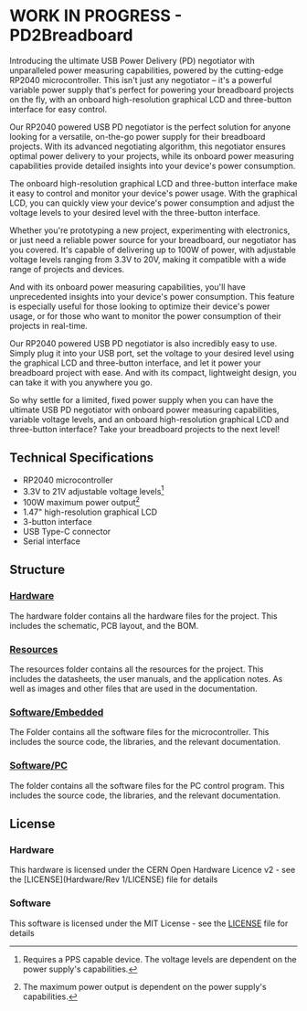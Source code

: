 # WORK IN PROGRESS - PD2Breadboard
Introducing the ultimate USB Power Delivery (PD) negotiator with unparalleled power measuring capabilities, powered by the cutting-edge RP2040 microcontroller. This isn't just any negotiator – it's a powerful variable power supply that's perfect for powering your breadboard projects on the fly, with an onboard high-resolution graphical LCD and three-button interface for easy control.


Our RP2040 powered USB PD negotiator is the perfect solution for anyone looking for a versatile, on-the-go power supply for their breadboard projects. With its advanced negotiating algorithm, this negotiator ensures optimal power delivery to your projects, while its onboard power measuring capabilities provide detailed insights into your device's power consumption.


The onboard high-resolution graphical LCD and three-button interface make it easy to control and monitor your device's power usage. With the graphical LCD, you can quickly view your device's power consumption and adjust the voltage levels to your desired level with the three-button interface.


Whether you're prototyping a new project, experimenting with electronics, or just need a reliable power source for your breadboard, our negotiator has you covered. It's capable of delivering up to 100W of power, with adjustable voltage levels ranging from 3.3V to 20V, making it compatible with a wide range of projects and devices.


And with its onboard power measuring capabilities, you'll have unprecedented insights into your device's power consumption. This feature is especially useful for those looking to optimize their device's power usage, or for those who want to monitor the power consumption of their projects in real-time.


Our RP2040 powered USB PD negotiator is also incredibly easy to use. Simply plug it into your USB port, set the voltage to your desired level using the graphical LCD and three-button interface, and let it power your breadboard project with ease. And with its compact, lightweight design, you can take it with you anywhere you go.


So why settle for a limited, fixed power supply when you can have the ultimate USB PD negotiator with onboard power measuring capabilities, variable voltage levels, and an onboard high-resolution graphical LCD and three-button interface? Take your breadboard projects to the next level!



## Technical Specifications
- RP2040 microcontroller
- 3.3V to 21V adjustable voltage levels[^1]
- 100W maximum power output[^2]
- 1.47" high-resolution graphical LCD
- 3-button interface
- USB Type-C connector
- Serial interface

[^1]: Requires a PPS capable device. The voltage levels are dependent on the power supply's capabilities.
[^2]: The maximum power output is dependent on the power supply's capabilities.

## Structure
### [Hardware](Hardware/)
The hardware folder contains all the hardware files for the project. This includes the schematic, PCB layout, and the BOM.
### [Resources](Resources/)
The resources folder contains all the resources for the project. This includes the datasheets, the user manuals, and the application notes. As well as images and other files that are used in the documentation.
### [Software/Embedded](Software/Embedded/)
The Folder contains all the software files for the microcontroller. This includes the source code, the libraries, and the relevant documentation.
### [Software/PC](Software/PC/)
The folder contains all the software files for the PC control program. This includes the source code, the libraries, and the relevant documentation.

## License
### Hardware
This hardware is licensed under the CERN Open Hardware Licence v2 - see the [LICENSE](Hardware/Rev 1/LICENSE) file for details
### Software
This software is licensed under the MIT License - see the [LICENSE](Software/Embedded/LICENSE) file for details